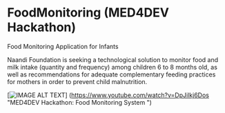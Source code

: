 # FoodMonitoring (MED4DEV Hackathon)
Food Monitoring Application for Infants 

Naandi Foundation is seeking a technological solution to monitor food and milk intake (quantity and frequency) among children 6 to 8 months old, as well as recommendations for adequate complementary feeding practices for mothers in order to prevent child malnutrition.



[![IMAGE ALT TEXT](https://img.youtube.com/vi/DpJilkj6Dos/0.jpg)]
(https://www.youtube.com/watch?v=DpJilkj6Dos "MED4DEV Hackathon: Food Monitoring System ")



